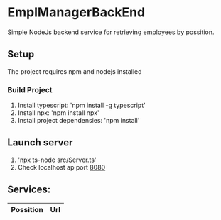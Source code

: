# EmplManagerBackEnd

Simple NodeJs backend service for retrieving 
employees by possition.
## Setup

The project requires npm and nodejs installed

### Build Project

1. Install typescript: 'npm install -g typescript'
2. Install npx: 'npm install npx'
3. Install project dependensies: 'npm install'

## Launch server

1. 'npx ts-node src/Server.ts'
2. Check localhost ap port [8080](http://localhost:8080/)

## Services:

| Possition | Url |
|-------------|-----|
